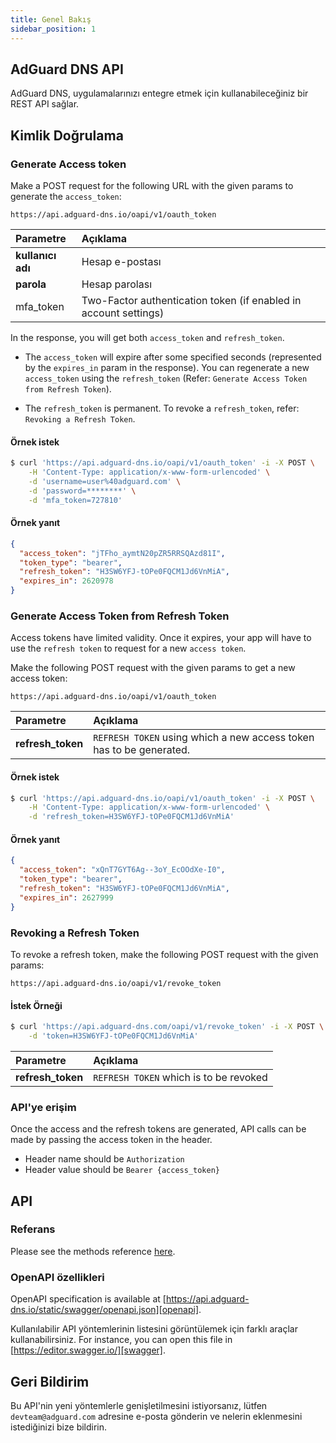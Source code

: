 ```yaml
---
title: Genel Bakış
sidebar_position: 1
---
```


## AdGuard DNS API

AdGuard DNS, uygulamalarınızı entegre etmek için kullanabileceğiniz bir REST API sağlar.

## Kimlik Doğrulama

### Generate Access token

Make a POST request for the following URL with the given params to generate the `access_token`:

`https://api.adguard-dns.io/oapi/v1/oauth_token`

| Parametre         | Açıklama                                                         |
|:----------------- |:---------------------------------------------------------------- |
| **kullanıcı adı** | Hesap e-postası                                                  |
| **parola**        | Hesap parolası                                                   |
| mfa_token         | Two-Factor authentication token (if enabled in account settings) |

In the response, you will get both `access_token` and `refresh_token`.

- The `access_token` will expire after some specified seconds (represented by the `expires_in` param in the response). You can regenerate a new `access_token` using the `refresh_token` (Refer: `Generate Access Token from Refresh Token`).

- The `refresh_token` is permanent. To revoke a `refresh_token`, refer: `Revoking a Refresh Token`.

#### Örnek istek

```bash
$ curl 'https://api.adguard-dns.io/oapi/v1/oauth_token' -i -X POST \
    -H 'Content-Type: application/x-www-form-urlencoded' \
    -d 'username=user%40adguard.com' \
    -d 'password=********' \
    -d 'mfa_token=727810'
```

#### Örnek yanıt

```json
{
  "access_token": "jTFho_aymtN20pZR5RRSQAzd81I",
  "token_type": "bearer",
  "refresh_token": "H3SW6YFJ-tOPe0FQCM1Jd6VnMiA",
  "expires_in": 2620978
}
```

### Generate Access Token from Refresh Token

Access tokens have limited validity. Once it expires, your app will have to use the `refresh token` to request for a new `access token`.

Make the following POST request with the given params to get a new access token:

`https://api.adguard-dns.io/oapi/v1/oauth_token`

| Parametre         | Açıklama                                                            |
|:----------------- |:------------------------------------------------------------------- |
| **refresh_token** | `REFRESH TOKEN` using which a new access token has to be generated. |

#### Örnek istek

```bash
$ curl 'https://api.adguard-dns.io/oapi/v1/oauth_token' -i -X POST \
    -H 'Content-Type: application/x-www-form-urlencoded' \
    -d 'refresh_token=H3SW6YFJ-tOPe0FQCM1Jd6VnMiA'
```

#### Örnek yanıt

```json
{
  "access_token": "xQnT7GYT6Ag--3oY_EcOOdXe-I0",
  "token_type": "bearer",
  "refresh_token": "H3SW6YFJ-tOPe0FQCM1Jd6VnMiA",
  "expires_in": 2627999
}
```

### Revoking a Refresh Token

To revoke a refresh token, make the following POST request with the given params:

`https://api.adguard-dns.io/oapi/v1/revoke_token`

#### İstek Örneği

```bash
$ curl 'https://api.adguard-dns.com/oapi/v1/revoke_token' -i -X POST \
    -d 'token=H3SW6YFJ-tOPe0FQCM1Jd6VnMiA'
```

| Parametre         | Açıklama                               |
|:----------------- |:-------------------------------------- |
| **refresh_token** | `REFRESH TOKEN` which is to be revoked |

### API'ye erişim

Once the access and the refresh tokens are generated, API calls can be made by passing the access token in the header.

- Header name should be `Authorization`
- Header value should be `Bearer {access_token}`

## API

### Referans

Please see the methods reference [here](private-dns/api/reference.md).

### OpenAPI özellikleri

OpenAPI specification is available at [https://api.adguard-dns.io/static/swagger/openapi.json][openapi].

Kullanılabilir API yöntemlerinin listesini görüntülemek için farklı araçlar kullanabilirsiniz. For instance, you can open this file in [https://editor.swagger.io/][swagger].

## Geri Bildirim

Bu API'nin yeni yöntemlerle genişletilmesini istiyorsanız, lütfen `devteam@adguard.com` adresine e-posta gönderin ve nelerin eklenmesini istediğinizi bize bildirin.

[openapi]: https://api.adguard-dns.io/static/swagger/openapi.json
[swagger]: https://editor.swagger.io/
